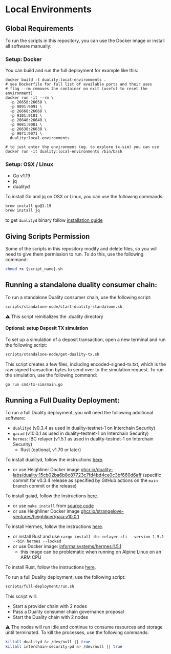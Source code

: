 # Local Environments

## Global Requirements

To run the scripts in this repository, you can use the Docker image or install all software manually:

### Setup: Docker

You can build and run the full deployment for example like this:
```shell
docker build -t duality:local-environments .
# see Dockerfile for full list of available ports and their uses
# flag --rm removes the container on exit (useful to reset the environment)
docker run -it --rm \
  -p 26658:26658 \
  -p 9091:9091 \
  -p 26668:26668 \
  -p 9101:9101 \
  -p 26648:26648 \
  -p 9081:9081 \
  -p 26638:26638 \
  -p 9071:9071 \
  duality:local-environments

# to just enter the environment (eg. to explore tx-sim) you can use
docker run -it duality:local-environments /bin/bash
```

### Setup: OSX / Linux
- Go v1.19
- jq
- dualityd

To install Go and jq on OSX or Linux, you can use the following commands:

```bash
brew install go@1.19
brew install jq
```

to get `dualityd` binary follow [installation guide](https://github.com/duality-labs/duality/blob/main/readme.md)

## Giving Scripts Permission
Some of the scripts in this repository modify and delete files, so you will need to give them permission to run. 
To do this, use the following command:

```bash
chmod +x {script_name}.sh
```

## Running a standalone duality consumer chain:
To run a standalone Duality consumer chain, use the following script:


 ```bash
scripts/standalone-node/start-duality-standalone.sh
```
:warning: This script reinitializes the .duality directory

#### Optional: setup Deposit TX simulation

To set up a simulation of a deposit transaction, open a new terminal and run the following script:
 ```bash
scripts/standalone-node/get-duality-tx.sh
```

This script creates a few files, including encoded-signed-tx.txt, which is the raw signed transaction bytes to send over to the simulation request. To run the simulation, use the following command:


```bash
go run cmd/tx-sim/main.go
```
## Running a Full Duality Deployment:
To run a full Duality deployment, you will need the following additional software:

- `dualityd` (v0.3.4 as used in duality-testnet-1 on Interchain Security)
- `gaiad` (v10.0.1 as used in duality-testnet-1 on Interchain Security)
- `hermes`: IBC relayer (v1.5.1 as used in duality-testnet-1 on Interchain Security)
  - Rust (optional, v1.70 or later)

To install dualityd, follow the instructions [here](https://github.com/duality-labs/duality/tree/v0.3.4).
  - or use Heighliner Docker image [ghcr.io/duality-labs/duality:15cb02ba6b8c87723c7fd4bd4ce0c3bf660d6aff](https://github.com/orgs/duality-labs/packages/container/duality/108783229?tag=15cb02ba6b8c87723c7fd4bd4ce0c3bf660d6aff) (specific commit for v0.3.4 release as specified by GitHub actions on the `main` branch commit or the release)

To install gaiad, follow the instructions [here](https://hub.cosmos.network/main/getting-started/installation.html#install-the-binaries).
  - or use `make install` from [source code](https://github.com/cosmos/gaia/tree/v10.0.1)
  - or use Heighliner Docker image [ghcr.io/strangelove-ventures/heighliner/gaia:v10.0.1](https://github.com/strangelove-ventures/heighliner/pkgs/container/heighliner%2Fgaia/107555011?tag=v10.0.1)

To install Hermes, follow the instructions [here](https://hermes.informal.systems/quick-start/installation.html).
  - or install Rust and use `cargo install ibc-relayer-cli --version 1.5.1 --bin hermes --locked`
  - or use Docker image: [informalsystems/hermes:1.5.1](https://hub.docker.com/layers/informalsystems/hermes/1.5.1/images/sha256-3eb82f872b6f116f4a71c350292aff551381b65eeb7c11867f8cd33090c6eb0b?context=explore)
    - this image can be problematic when running on Alpine Linux on an ARM CPU

To install Rust, follow the instructions [here](https://www.rust-lang.org/tools/install).

To run a full Duality deployment, use the following script:

 ```bash
scripts/full-deployment/run.sh
```
This script will:

- Start a provider chain with 2 nodes
- Pass a Duality consumer chain governance proposal
- Start the Duality chain with 2 nodes

:warning: The nodes will run idle and continue to consume resources and storage until terminated. 
To kill the processes, use the following commands:
```bash
killall dualityd &> /dev/null || true
killall interchain-security-pd &> /dev/null || true
```
